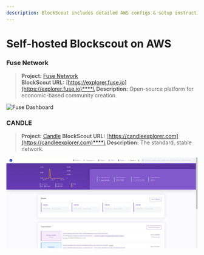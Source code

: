 ```yaml
---
description: BlockScout includes detailed AWS configs & setup instructions
---
```


# Self-hosted Blockscout on AWS



###

### Fuse Network

> **Project:** [Fuse Network](https://explorer.fuse.io/)\
> **BlockScout URL:** [https://explorer.fuse.io](https://explorer.fuse.io)****\
> **Description:** Open-source platform for economic-based community creation.

![Fuse Dashboard](../../.gitbook/assets/fuse.io.png)

### CANDLE

> **Project:** [Candle](https://candlelabs.org/)
> **BlockScout URL:** [https://candleexplorer.com](https://candleexplorer.com)****\
> **Description:** The standard, stable network.

![CANDLE Explorer ](../../.gitbook/assets/candle.png)
